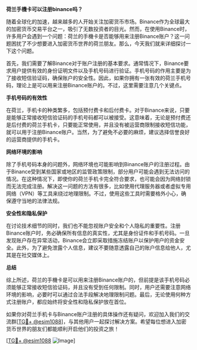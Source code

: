 **荷兰手機卡可以注册binance吗？**

随着全球化的加速，越来越多的人开始关注加密货币市场。Binance作为全球最大的加密货币交易平台之一，吸引了无数投资者的目光。然而，在使用Binance时，许多用户会遇到一个问题：荷兰的手機卡是否能够用来注册Binance账户？这一问题困扰了不少想要进入加密货币世界的荷兰朋友。那么，今天我们就来详细探讨一下这个问题。

首先，我们需要了解Binance对于账户注册的基本要求。通常情况下，Binance要求用户提供有效的身份证明文件以及手机号码进行验证。手机号码的作用主要是为了接收短信验证码，确保账户的安全性。因此，如果你拥有一张有效的荷兰手机号码，理论上是可以用来注册Binance账户的。不过，这里需要注意几个关键点。

**手机号码的有效性**

在荷兰，手机卡的种类繁多，包括预付费卡和后付费卡。对于Binance来说，只要是能够正常接收短信验证码的手机号码都可以被接受。这意味着，无论是预付费还是后付费的荷兰手机卡，只要能正常使用，并且没有被运营商限制接收短信功能，就可以用于注册Binance账户。当然，为了避免不必要的麻烦，建议选择信誉良好的运营商提供的手机卡。

**网络环境的影响**

除了手机号码本身的问题外，网络环境也可能影响到Binance账户的注册过程。由于Binance受到某些国家或地区的监管政策限制，部分用户可能会遇到无法访问的情况。在这种情况下，即使你的荷兰手机卡完全符合要求，也可能会因为网络封锁而无法完成注册。解决这一问题的方法有很多，比如使用代理服务器或者虚拟专用网络（VPN）等工具来绕过地理限制。不过，使用这些工具时需要格外小心，确保遵守当地的法律法规。

**安全性和隐私保护**

在讨论技术细节的同时，我们也不能忽视账户安全和个人隐私的重要性。注册Binance账户时，务必确保所有信息的真实性，尤其是身份证件和手机号码。一旦发现账户存在异常活动，Binance会立即采取措施冻结账户以保护用户的资金安全。此外，为了避免泄露个人信息，建议不要随意透露自己的账户信息给他人，尤其是在社交媒体上。

**总结**

综上所述，荷兰的手機卡是可以用来注册Binance账户的，但前提是该手机号码必须能够正常接收短信验证码，并且没有受到任何限制。同时，用户还需要注意网络环境的影响，必要时可以通过合法手段解决地理限制问题。最后，无论使用何种方式注册账户，都应始终将安全性和隐私保护放在首位。

如果你对荷兰手机卡与Binance账户注册的具体操作还有疑问，欢迎加入我们的交流群[[TG💪+ @esim1088](https://t.me/s/esim1088)]，与其他用户一起探讨解决方案。希望每位想进入加密货币世界的朋友们都能顺利开启他们的投资之旅！

[[TG💪+ @esim1088](https://t.me/s/esim1088) ![Image](https://i.postimg.cc/4NQfJmqS/Snipaste-2025-05-13-00-14-12.png)]